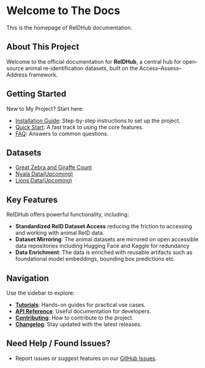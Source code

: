 # Welcome to The Docs

This is the homepage of ReIDHub documentation.


## About This Project

Welcome to the official documentation for **ReIDHub**, a central hub for open-source animal re-identification datasets, built on the Access–Assess–Address framework.

## Getting Started

New to My Project? Start here:

- [Installation Guide](getting-started/installation.md): Step-by-step instructions to set up the project.
- [Quick Start](getting-started/quick-start.md): A fast track to using the core features.
- [FAQ](getting-started/faq.md): Answers to common questions.

## Datasets
- [Great Zebra and Giraffe Count](output-dataset-readmes/gzgc.md)
- [Nyala Data(Upcoming)]()
- [Lions Data(Upcoming)]()

## Key Features

ReIDHub offers powerful functionality, including:

- **Standardized ReID Dataset Access** reducing the friction to accessing and working with animal ReID data.
- **Dataset Mirroring**: The animal datasets are mirrored on open accessible data repositories including Hugging Face and Kaggle for redundancy
- **Data Enrichment**: The data is enriched with reusable artifacts such as foundational model embeddings, bounding box predictions etc. 

## Navigation

Use the sidebar to explore:

- **[Tutorials](tutorials/index.md)**: Hands-on guides for practical use cases.
- **[API Reference](api/index.md)**: Useful documentation for developers.
- **[Contributing](contributing.md)**: How to contribute to the project.
- **[Changelog](changelog.md)**: Stay updated with the latest releases.

## Need Help / Found Issues?

- Report issues or suggest features on our [GitHub Issues](https://github.com/vickruto/reidhub/issues).
